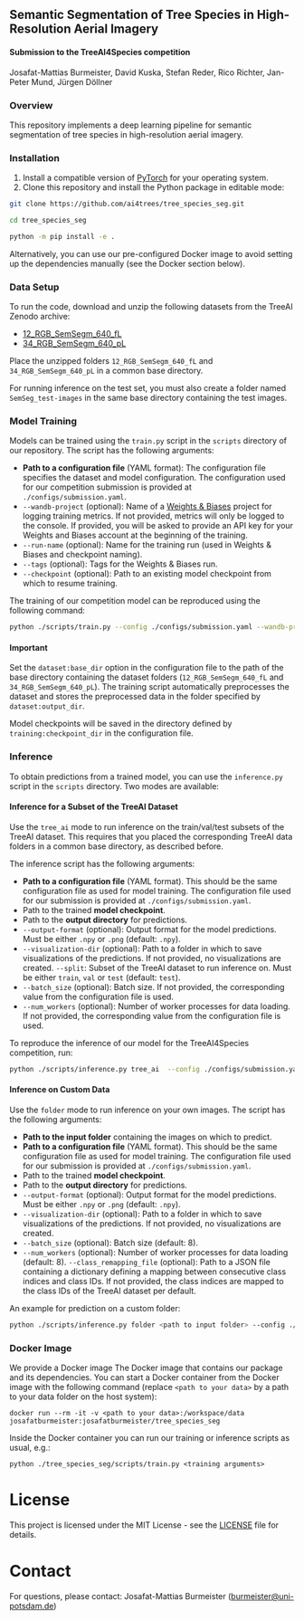## Semantic Segmentation of Tree Species in High-Resolution Aerial Imagery

#### Submission to the TreeAI4Species competition

Josafat-Mattias Burmeister, David Kuska, Stefan Reder, Rico Richter, Jan-Peter Mund, Jürgen Döllner

### Overview

This repository implements a deep learning pipeline for semantic segmentation of tree species in high-resolution aerial imagery.

### Installation

1. Install a compatible version of [PyTorch](https://pytorch.org/get-started/locally/) for your operating system. 
2. Clone this repository and install the Python package in editable mode:

```bash
git clone https://github.com/ai4trees/tree_species_seg.git
```
```bash
cd tree_species_seg
```
```bash
python -m pip install -e .
```

Alternatively, you can use our pre-configured Docker image to avoid setting up the dependencies manually (see the Docker section below).

### Data Setup

To run the code, download and unzip the following datasets from the TreeAI Zenodo archive:

- [12_RGB_SemSegm_640_fL](https://zenodo.org/records/15351054/files/12_RGB_SemSegm_640_fL.zip?download=1)
- [34_RGB_SemSegm_640_pL](https://zenodo.org/records/15351054/files/34_RGB_SemSegm_640_pL.zip?download=1)

Place the unzipped folders `12_RGB_SemSegm_640_fL` and `34_RGB_SemSegm_640_pL` in a common base directory.

For running inference on the test set, you must also create a folder named `SemSeg_test-images` in the same base directory containing the test images.

### Model Training

Models can be trained using the `train.py` script in the `scripts` directory of our repository. The script has the following arguments:

- **Path to a configuration file** (YAML format): The configuration file specifies the dataset and model configuration. The configuration used for our competition submission is provided at `./configs/submission.yaml`.
- `--wandb-project` (optional): Name of a [Weights & Biases](https://wandb.ai/) project for logging training metrics. If not provided, metrics will only be logged to the console. If provided, you will be asked to provide an API key for your Weights and Biases account at the beginning of the training.
- `--run-name` (optional): Name for the training run (used in Weights & Biases and checkpoint naming).
- `--tags` (optional): Tags for the Weights & Biases run.
- `--checkpoint` (optional): Path to an existing model checkpoint from which to resume training.

The training of our competition model can be reproduced using the following command:

```bash
python ./scripts/train.py --config ./configs/submission.yaml --wandb-project tree-ai --run-name submission
```

#### Important

Set the `dataset:base_dir` option in the configuration file to the path of the base directory containing the dataset folders (`12_RGB_SemSegm_640_fL` and `34_RGB_SemSegm_640_pL`). The training script automatically preprocesses the dataset and stores the preprocessed data in the folder specified by `dataset:output_dir`.

Model checkpoints will be saved in the directory defined by `training:checkpoint_dir` in the configuration file.

### Inference

To obtain predictions from a trained model, you can use the `inference.py` script in the `scripts` directory. Two modes are available:

#### Inference for a Subset of the TreeAI Dataset

Use the `tree_ai` mode to run inference on the train/val/test subsets of the TreeAI dataset. This requires that you placed the corresponding TreeAI data folders in a common base directory, as described before.

The inference script has the following arguments:

- **Path to a configuration file** (YAML format). This should be the same configuration file as used for model training. The configuration file used for our submission is provided at `./configs/submission.yaml`.
- Path to the trained **model checkpoint**.
- Path to the **output directory** for predictions.
- `--output-format` (optional): Output format for the model predictions. Must be either `.npy` or `.png` (default: `.npy`).
- `--visualization-dir` (optional): Path to a folder in which to save visualizations of the predictions. If not provided, no visualizations are created.
`--split`: Subset of the TreeAI dataset to run inference on. Must be either `train`, `val` or `test` (default: `test`).
- `--batch_size` (optional): Batch size. If not provided, the corresponding value from the configuration file is used.
- `--num_workers` (optional): Number of worker processes for data loading. If not provided, the corresponding value from the configuration file is used.

To reproduce the inference of our model for the TreeAI4Species competition, run:

```bash
python ./scripts/inference.py tree_ai  --config ./configs/submission.yaml --checkpoint <path to model checkpoint file> --output-dir ./predictions  --visualization-dir ./visualizations
```

#### Inference on Custom Data

Use the `folder` mode to run inference on your own images. The script has the following arguments:

- **Path to the input folder** containing the images on which to predict.
- **Path to a configuration file** (YAML format). This should be the same configuration file as used for model training. The configuration file used for our submission is provided at `./configs/submission.yaml`.
- Path to the trained **model checkpoint**.
- Path to the **output directory** for predictions.
- `--output-format` (optional): Output format for the model predictions. Must be either `.npy` or `.png` (default: `.npy`).
- `--visualization-dir` (optional): Path to a folder in which to save visualizations of the predictions. If not provided, no visualizations are created.
- `--batch_size` (optional): Batch size (default: 8).
- `--num_workers` (optional): Number of worker processes for data loading (default: 8).
`--class_remapping_file` (optional): Path to a JSON file containing a dictionary defining a mapping between consecutive class indices and class IDs. If not provided, the class indices are mapped to the class IDs of the TreeAI dataset per default.

An example for prediction on a custom folder:

```bash
python ./scripts/inference.py folder <path to input folder> --config ./configs/submission.yaml --checkpoint <path to model checkpoint file> --output-dir ./predictions  --visualization-dir ./visualizations
```

### Docker Image

We provide a Docker image The Docker image that contains our package and its dependencies. You can start a Docker container from the Docker image with the following command (replace `<path to your data>` by a path to your data folder on the host system):

```
docker run --rm -it -v <path to your data>:/workspace/data josafatburmeister:josafatburmeister/tree_species_seg
```

Inside the Docker container you can run our training or inference scripts as usual, e.g.:

```
python ./tree_species_seg/scripts/train.py <training arguments>
```

# License

This project is licensed under the MIT License - see the [LICENSE](./LICENSE) file for details.

# Contact

For questions, please contact: Josafat-Mattias Burmeister (burmeister@uni-potsdam.de)